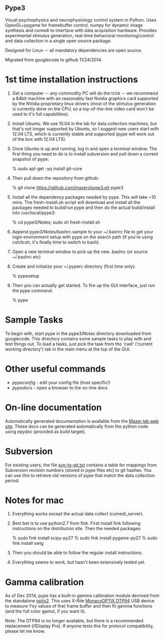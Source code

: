 ## Pype3

Visual psychophysics and neurophysiology control system in
Python. Uses OpenGL+pygame for framebuffer control, numpy for
dynamic image synthesis and comedi to interface with data
acquisition hardware. Provides experimental stimulus generation,
real-time behavioral monitoring/control and data collection
in a single open source package.

Designed for Linux -- all mandatory dependencies are open source.

Migrated from googlecode to github 11/24/2014.

# 1st time installation instructions

1. Get a computer -- any commodity PC will do the trick -- we recommend a 64bit machine with an reasonably fast Nvidia graphics card supported by the NVidia proprietary linux drivers (most of the stimulus generation is currently done on the CPU, so a top-of-the-line video card won't be used to it's full capabilities).

2. Install Ubuntu. We use 10.04 in the lab for data collection machines, but that's not longer supported by Ubuntu, so I suggest new users start with 12.04 LTS, which is currently stable and supported (pype will work out of the box with 12.04 LTS).

3. Once Ubuntu is up and running, log in and open a terminal window. The first thing you need to do is to install subversion and pull down a current snapshot of pype:

    % sudo apt-get -yq install git-core
	
4. Then pull down the repository from github:

    % git clone https://github.com/mazerj/pype3.git pype3
	
5. Install all the dependency packages needed by pype. This will take ~10 mins. The fresh-install.sh script will download and install all the packages needed to build/run pype and then do the actual build/install into /usr/local/pype3:

    % cd pype3/Notes; sudo sh fresh-install.sh
	
6. Append pype3/Notes/bashrc.sample to your ~/.bashrc file to get your login environment setup with pype on the search path (if you're using csh/tcsh, it's finally time to switch to bash).
7. Open a new terminal window to pick up the new .bashrc (or source ~/.bashrc etc)
8. Create and initialize your ~/.pyperc directory (first time only):

    % pypesetup
	
9. Then you can actually get started. To fire up the GUI interface, just run the pype command:

    % pype

# Sample Tasks

To begin with, start pype in the pype3/Notes directory downloaded from googlecode. This directory contains some sample tasks to play with and test things out. To load a tasks, just pick the task from the 'cwd' ('current working directory') tab in the main menu at the top of the GUI.


# Other useful commands

- *pypeconfig* - edit your config file (host specific!)
- *pypedocs* - open a browser to the on-line docs

# On-line documentation

Automatically generated documentation is available from the [Mazer lab web site](http://jackknife.med.yale.edu/docs). These docs can be generated automatically from the python code using epydoc (provided as build target).

# Subversion

For existing users, the file [svn-to-git.txt](https://github.com/mazerj/pype3/blob/master/svn-to-git.txt) contains a table for mappings from Subversion revision numbers (stored in pype files etc) to git hashes. You can use this to retrieve old versions of pype that match the data collection period.

# Notes for mac

1. Everything works except the actual data collect (comedi_server).

2. Best bet is to use python2.7 from fink. First install fink
following instructions on the distribution site. Then the needed
packages:

    % sudo fink install scipy-py27
    % sudo fink install pygame-py27
    % sudo fink install swig

3. Then you should be able to follow the regular install instructions.

4. Everything seems to work, but hasn't been extensively tested yet.

# Gamma calibration

As of Dec 2014, pype has a built-in gamma calibration module derrived
from the standalone [optix2](https://github.com/mazerj/optix2). This
uses X-Rite [MonacoOPTIX DTP94](http://www.xrite.com/product_overview.aspx?ID=730&Action=support) USB device to measure Yxy values of the)
frame buffer and then fit gamma functions (and the full color gamut,
if you want it).

Note: The DTP94 is no longer available, but there is a recommended
replacement (i1Display Pro). If anyone tests this for protocol
compatibility, please let me know.

